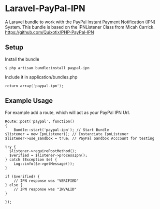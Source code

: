 Laravel-PayPal-IPN
==============

A Laravel bundle to work with the PayPal Instant Payment Notification (IPN) System. 
This bundle is based on the IPNListener Class from Micah Carrick. 
https://github.com/Quixotix/PHP-PayPal-IPN
 


Setup
--------

Install the bundle  

	$ php artisan bundle:install paypal-ipn

Include it in application/bundles.php  

	return array('paypal-ipn');


Example Usage
--------

For example add a route, which will act as your PayPal IPN Url.

	Route::post('paypal', function()
	{
		Bundle::start('paypal-ipn'); // Start Bundle
    $listener = new IpnListener(); // Instanciate IpnListener 
    $listener->use_sandbox = true; // PayPal Sandbox Acccount for testing
    
    try {
      $listener->requirePostMethod();
      $verified = $listener->processIpn();
    } catch (Exception $e) {
    	Log::info($e->getMessage());
    }
    
    if ($verified) {
        // IPN response was "VERIFIED"
    } else {
        // IPN response was "INVALID"
    }
    
	});
